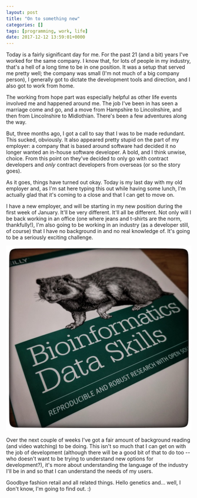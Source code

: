```yaml
---
layout: post
title: "On to something new"
categories: []
tags: [programming, work, life]
date: 2017-12-12 13:59:01+0000
---
```


Today is a fairly significant day for me. For the past 21 (and a bit) years
I've worked for the same company. I know that, for lots of people in my
industry, that's a hell of a long time to be in one position. It was a setup
that served me pretty well; the company was small (I'm not much of a big
company person), I generally got to dictate the development tools and
direction, and I also got to work from home.

The working from hope part was especially helpful as other life events
involved me and happened around me. The job I've been in has seen a marriage
come and go, and a move from Hampshire to Lincolnshire, and then from
Lincolnshire to Midlothian. There's been a few adventures along the way.

But, three months ago, I got a call to say that I was to be made redundant.
This sucked, obviously. It also appeared pretty stupid on the part of my
employer: a company that is based around software had decided it no longer
wanted an in-house software developer. A bold, and I think unwise, choice.
From this point on they've decided to only go with contract developers and
*only* contract developers from overseas (or so the story goes).

As it goes, things have turned out okay. Today is my last day with my old
employer and, as I'm sat here typing this out while having some lunch, I'm
actually glad that it's coming to a close and that I can get to move on.

I have a new employer, and will be starting in my new position during the
first week of January. It'll be very different. It'll all be different. Not
only will I be back working in an office (one where jeans and t-shirts are
the norm, thankfully!), I'm also going to be working in an industry (as a
developer still, of course) that I have no background in and no real
knowledge of. It's going to be a seriously exciting challenge.

![New book](/attachments/2017/12/12/IMG_20171212_140656-01.jpeg)

Over the next couple of weeks I've got a fair amount of background reading
(and video watching) to be doing. This isn't so much that I can get on with
the job of development (although there will be a good bit of that to do too
-- who doesn't want to be trying to understand new options for
development?), it's more about understanding the language of the industry
I'll be in and so that I can understand the needs of my users.

Goodbye fashion retail and all related things. Hello genetics and... well, I
don't know, I'm going to find out. :)
